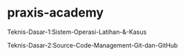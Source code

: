 # praxis-academy

Teknis-Dasar-1:Sistem-Operasi-Latihan-&-Kasus

Teknis-Dasar-2:Source-Code-Management-Git-dan-GitHub

